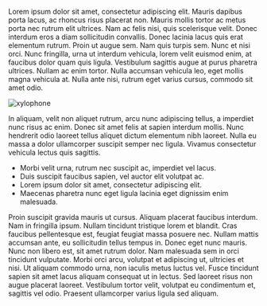 
Lorem ipsum dolor sit amet, consectetur adipiscing elit. Mauris dapibus porta lacus, ac rhoncus risus placerat non. Mauris mollis tortor ac metus porta nec rutrum elit ultrices. Nam ac felis nisi, quis scelerisque velit. Donec interdum eros a diam sollicitudin convallis. Donec lacinia lacus quis erat elementum rutrum. Proin ut augue sem. Nam quis turpis sem. Nunc et nisi orci. Nunc fringilla, urna ut interdum vehicula, lorem velit euismod enim, at faucibus dolor quam quis ligula. Vestibulum sagittis augue at purus pharetra ultrices. Nullam ac enim tortor. Nulla accumsan vehicula leo, eget mollis magna vehicula at. Nulla ante nisi, rutrum eget varius cursus, commodo sit amet odio.

![xylophone](/_media/xylophone1.jpg 'This is a photo of a xylophone')

In aliquam, velit non aliquet rutrum, arcu nunc adipiscing tellus, a imperdiet nunc risus ac enim. Donec sit amet felis at sapien interdum mollis. Nunc hendrerit odio laoreet tellus aliquet dictum elementum nibh laoreet. Nulla eu massa a dolor ullamcorper suscipit semper nec ligula. Vivamus consectetur vehicula lectus quis sagittis.

* Morbi velit urna, rutrum nec suscipit ac, imperdiet vel lacus.
* Duis suscipit faucibus sapien, vel auctor elit volutpat ac.
* Lorem ipsum dolor sit amet, consectetur adipiscing elit.
* Maecenas pharetra nunc eget ligula lacinia eget dignissim enim malesuada.

Proin suscipit gravida mauris ut cursus. Aliquam placerat faucibus interdum. Nam in fringilla ipsum. Nullam tincidunt tristique lorem et blandit. Cras faucibus pellentesque est, feugiat feugiat massa posuere nec. Nullam mattis accumsan ante, eu sollicitudin tellus tempus in. Donec eget nunc mauris. Nunc non libero est, sit amet rutrum dolor. Nam malesuada sem in orci tincidunt vulputate. Morbi orci arcu, volutpat et adipiscing ut, ultricies et nisi. Ut aliquam commodo urna, non iaculis metus luctus vel. Fusce tincidunt sapien sit amet lacus aliquam consequat ut in lectus. Sed laoreet risus non augue placerat laoreet. Vestibulum tortor velit, volutpat eu condimentum et, sagittis vel odio. Praesent ullamcorper varius ligula sed aliquam.

